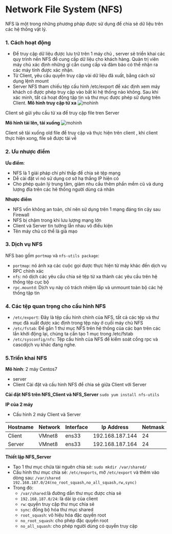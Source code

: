 # Network File System (NFS)
NFS là một trong những phương pháp được sử dụng để chia sẻ dữ liệu trên các hệ thống vật lý.

### 1. Cách hoạt động 
- Để truy cập dữ liệu được lưu trữ trên 1 máy chủ , server sẽ triển khai các quy trình nền NFS để cung cấp dữ liệu cho khách hàng. Quản trị viên máy chủ xác định những gì cần cung cấp và đảm bảo có thể nhận ra các máy tính được xác nhận.
- Từ Client, yêu cầu quyền truy cập vài dữ liệu đã xuất, bằng cách sử dụng lệnh mount
- Server NFS tham chiếu tệp cấu hình /etc/export để xác định xem máy khách có được phép truy cập vào bất kì hệ thống nào không. Sau khi xác minh, tất cả hoạt động tập tin và thư mục được phép sử dụng trên Client.
**Mô hình truy cập từ xa**
![mohinh](https://f5-zpcloud.zdn.vn/621515458428973437/de832dc7ee9b24c57d8a.jpg)

Client sẽ gửi yêu cầu từ xa để truy cập file tren Server

**Mô hình tải lên, tải xuống**
![mohinh](https://f5-zpcloud.zdn.vn/2557423952739318356/9c58bf0856549c0ac545.jpg)

Client sẽ tải xuống old file để truy cập và thực hiện trên client , khi client thực hiện xong, file sẽ được tải về

### 2. Ưu nhược điểm 
**Ưu điểm**:
- NFS là 1 giải pháp chi phí thấp để chia sẻ tệp mạng
- Dễ cài đặt vì nó sử dụng cơ sở hạ thầng IP hiện có
- Cho phép quản lý trung tâm, giảm nhu cầu thêm phần mềm cũ và dung lượng đĩa trên các hê thống người dùng cá nhân

**Nhược điểm**
- NFS vốn không an toàn, chỉ nên sử dụng trên 1 mạng đáng tin cậy sau Firewall
- NFS bị chậm trong khi lưu lượng mạng lớn
- Client và Server tin tưởng lẫn nhau vô điều kiện
- Tên máy chủ có thể là giả mạo

### 3. Dịch vụ NFS
NFS bao gồm `portmap` và `nfs-utils package`:
- `portmap`: nó ánh xạ các cuộc gọi được thực hiện từ máy khác đến dịch vụ RPC chính xác
- `nfs`: nó dịch các yêu cầu chia sẻ tệp từ xa thành các yêu cầu trên hệ thống tệp cục bộ
- `rpc.mountd`: Dịch vụ này có trách nhiệm lắp và unmount toàn bộ các hệ thống tập tin

### 4. Các tệp quan trọng cho cấu  hình NFS
- `/etc/export`: Đây là tệp cấu hình chính của NFS, tất cả các tệp và thư mục đã xuất được xác định trong tệp này ở cuối máy chủ NFS
- `/etc/fstab`: Để gắn 1 thư mục NFS trên hệ thống của các bạn trên các lần khởi động lại, chúng ta cần tạo 1 mục trong /etc/fstab
- `/etc/sysconfig/nfs`: Tệp cấu hình của NFS để kiểm soát cổng rpc và cascdijch vụ khác đang nghe.

### 5.Triển khai NFS
**Mô hình**: 2 máy Centos7
- server
- Client
Cài đặt và cấu hình NFS để chia sẻ giữa Client với Server

**Cài đặt NFS trên NFS_Client và NFS_Server**
`sudo yum install nfs-utils`

**IP của 2 máy**
- Cấu hình 2 máy Client và Server

|Hostname|Network|Interface|Ip Address|Netmask|Gateway|DNS|
|--------|-------|---------|----------|-------|-------|---|
|Client|VMnet8|ens33|192.168.187.144|24|192.168.187.2|8.8.8.8|
|Server|VMnet8|ens33|192.168.187.164|24|192.168.187.2|8.8.8.8|

**Thiết lập NFS_Server**
- Tạo 1 thư mục chứa tài nguên chia sẻ: `sudo mkdir /var/shared/` 
- Cấu hình thư mục chia sẻ: `/etc/exports`, mở `/etc/export` và thêm vào dòng sau:
`/var/shared 192.168.187.0/24(no_root_squash,no_all_squash,rw,sync)`
- Trong đó:
  - `/var/shared`:là đường dẫn thư mục được chia sẻ
  - `192.168.187.0/24`: là dải ip của client
  - `rw`: quyền truy cập thư mục chia sẻ
  - `sync`: đồng bộ hóa thư mục shared
  - `root_squash`: vô hiệu hóa đặc quyền root
  - `no_root_squash`: cho phép đặc quyền root
  - `no_all_squash`: cho phép người dùng có quyền truy cập
